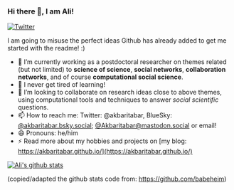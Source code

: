 ### Hi there 👋, I am Ali!

[![Twitter](https://img.shields.io/twitter/follow/akbaritabar.svg?style=social&label=@Akbaritabar)](https://twitter.com/akbaritabar)

I am going to misuse the perfect ideas Github has already added to get me started with the readme! :)


- 🔭 I’m currently working as a postdoctoral researcher on themes related (but not limited) to __science of science__, __social networks__, __collaboration networks__, and of course __computational social science__.
- 🌱 I never get tired of learning!
- 👯 I’m looking to collaborate on research ideas close to above themes, using computational tools and techniques to answer _social scientific_ questions.
- 📫 How to reach me: Twitter: @akbaritabar, BlueSky: [@akbaritabar.bsky.social](https://bsky.app/profile/akbaritabar.bsky.social); [@Akbaritabar@mastodon.social](https://mastodon.social/@Akbaritabar) or email!
- 😄 Pronouns: he/him
- ⚡ Read more about my hobbies and projects on [my blog: https://akbaritabar.github.io/](https://akbaritabar.github.io/)

[![Ali's github stats](https://github-readme-stats.vercel.app/api?username=akbaritabar&count_private=true)](https://github.com/anuraghazra/github-readme-stats)

(copied/adapted the github stats code from: https://github.com/babeheim)

